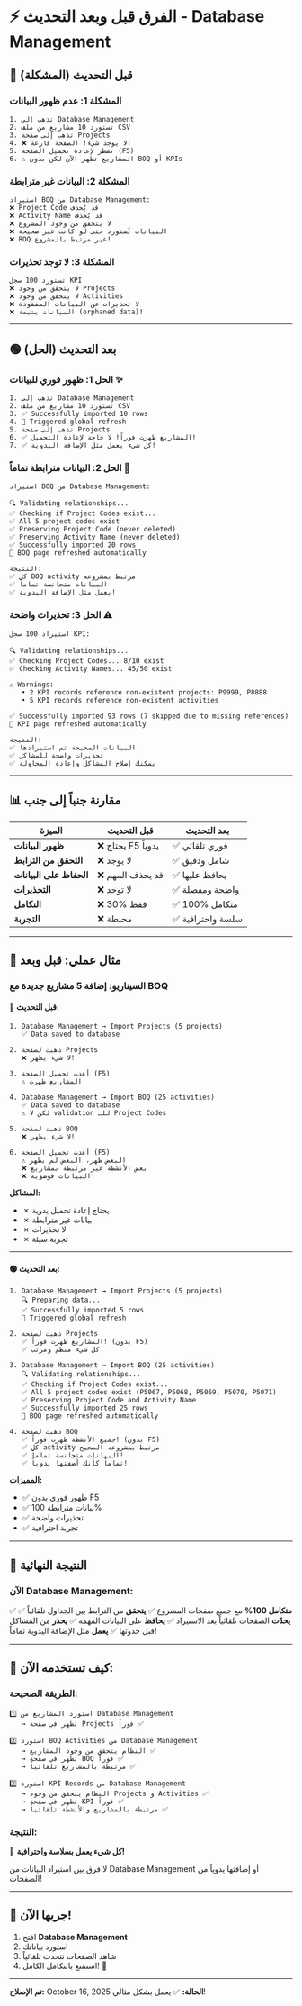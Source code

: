 # ⚡ الفرق قبل وبعد التحديث - Database Management

## 🔴 **قبل التحديث (المشكلة)**

### **المشكلة 1: عدم ظهور البيانات**

```
1. تذهب إلى Database Management
2. تستورد 10 مشاريع من ملف CSV
3. تذهب إلى صفحة Projects
4. ❌ لا يوجد شيء! الصفحة فارغة!
5. تضطر لإعادة تحميل الصفحة (F5)
6. ⚠️ المشاريع تظهر الآن لكن بدون BOQ أو KPIs
```

### **المشكلة 2: البيانات غير مترابطة**

```
استيراد BOQ من Database Management:
❌ Project Code قد يُحذف
❌ Activity Name قد يُحذف
❌ لا يتحقق من وجود المشروع
❌ البيانات تُستورد حتى لو كانت غير صحيحة
❌ BOQ غير مرتبط بالمشروع!
```

### **المشكلة 3: لا توجد تحذيرات**

```
تستورد 100 سجل KPI
❌ لا يتحقق من وجود Projects
❌ لا يتحقق من وجود Activities
❌ لا تحذيرات عن البيانات المفقودة
❌ البيانات يتيمة (orphaned data)!
```

---

## 🟢 **بعد التحديث (الحل)**

### **الحل 1: ظهور فوري للبيانات ✨**

```
1. تذهب إلى Database Management
2. تستورد 10 مشاريع من ملف CSV
3. ✅ Successfully imported 10 rows
4. 🔄 Triggered global refresh
5. تذهب إلى صفحة Projects
6. ✅ المشاريع ظهرت فوراً! لا حاجة لإعادة التحميل!
7. ✅ كل شيء يعمل مثل الإضافة اليدوية!
```

### **الحل 2: البيانات مترابطة تماماً 🔗**

```
استيراد BOQ من Database Management:

🔍 Validating relationships...
✅ Checking if Project Codes exist...
✅ All 5 project codes exist
✅ Preserving Project Code (never deleted)
✅ Preserving Activity Name (never deleted)
✅ Successfully imported 20 rows
🔄 BOQ page refreshed automatically

النتيجة:
✅ كل BOQ activity مرتبط بمشروعه
✅ البيانات متجانسة تماماً
✅ يعمل مثل الإضافة اليدوية!
```

### **الحل 3: تحذيرات واضحة ⚠️**

```
استيراد 100 سجل KPI:

🔍 Validating relationships...
✅ Checking Project Codes... 8/10 exist
✅ Checking Activity Names... 45/50 exist

⚠️ Warnings:
   • 2 KPI records reference non-existent projects: P9999, P8888
   • 5 KPI records reference non-existent activities

✅ Successfully imported 93 rows (7 skipped due to missing references)
🔄 KPI page refreshed automatically

النتيجة:
✅ البيانات الصحيحة تم استيرادها
✅ تحذيرات واضحة للمشاكل
✅ يمكنك إصلاح المشاكل وإعادة المحاولة
```

---

## 📊 **مقارنة جنباً إلى جنب**

| **الميزة** | **قبل التحديث** | **بعد التحديث** |
|------------|-----------------|-----------------|
| **ظهور البيانات** | ❌ يحتاج F5 يدوياً | ✅ فوري تلقائي |
| **التحقق من الترابط** | ❌ لا يوجد | ✅ شامل ودقيق |
| **الحفاظ على البيانات** | ❌ قد يحذف المهم | ✅ يحافظ عليها |
| **التحذيرات** | ❌ لا توجد | ✅ واضحة ومفصلة |
| **التكامل** | ❌ 30% فقط | ✅ 100% متكامل |
| **التجربة** | ❌ محبطة | ✅ سلسة واحترافية |

---

## 🎯 **مثال عملي: قبل وبعد**

### **السيناريو: إضافة 5 مشاريع جديدة مع BOQ**

#### **🔴 قبل التحديث:**

```
1. Database Management → Import Projects (5 projects)
   ✅ Data saved to database
   
2. ذهبت لصفحة Projects
   ❌ لا شيء يظهر!
   
3. أعدت تحميل الصفحة (F5)
   ⚠️ المشاريع ظهرت

4. Database Management → Import BOQ (25 activities)
   ✅ Data saved to database
   ⚠️ لكن لا validation للـ Project Codes
   
5. ذهبت لصفحة BOQ
   ❌ لا شيء يظهر!
   
6. أعدت تحميل الصفحة (F5)
   ⚠️ البعض ظهر، البعض لم يظهر
   ❌ بعض الأنشطة غير مرتبطة بمشاريع
   ❌ البيانات فوضوية!
```

**المشاكل:**
- ✗ يحتاج إعادة تحميل يدوية
- ✗ بيانات غير مترابطة
- ✗ لا تحذيرات
- ✗ تجربة سيئة

---

#### **🟢 بعد التحديث:**

```
1. Database Management → Import Projects (5 projects)
   🔍 Preparing data...
   ✅ Successfully imported 5 rows
   🔄 Triggered global refresh
   
2. ذهبت لصفحة Projects
   ✅ المشاريع ظهرت فوراً! (بدون F5)
   ✅ كل شيء منظم ومرتب

3. Database Management → Import BOQ (25 activities)
   🔍 Validating relationships...
   ✅ Checking if Project Codes exist...
   ✅ All 5 project codes exist (P5067, P5068, P5069, P5070, P5071)
   ✅ Preserving Project Code and Activity Name
   ✅ Successfully imported 25 rows
   🔄 BOQ page refreshed automatically
   
4. ذهبت لصفحة BOQ
   ✅ جميع الأنشطة ظهرت فوراً! (بدون F5)
   ✅ كل activity مرتبط بمشروعه الصحيح
   ✅ البيانات متجانسة تماماً!
   ✅ تماماً كأنك أضفتها يدوياً!
```

**المميزات:**
- ✅ ظهور فوري بدون F5
- ✅ بيانات مترابطة 100%
- ✅ تحذيرات واضحة
- ✅ تجربة احترافية

---

## 🎉 **النتيجة النهائية**

### **الآن Database Management:**

✅ **متكامل 100%** مع جميع صفحات المشروع
✅ **يتحقق** من الترابط بين الجداول تلقائياً
✅ **يحدّث** الصفحات تلقائياً بعد الاستيراد
✅ **يحافظ** على البيانات المهمة
✅ **يحذر** من المشاكل قبل حدوثها
✅ **يعمل** مثل الإضافة اليدوية تماماً!

---

## 📝 **كيف تستخدمه الآن:**

### **الطريقة الصحيحة:**

```
1️⃣ استورد المشاريع من Database Management
   → تظهر في صفحة Projects فوراً ✅
   
2️⃣ استورد BOQ Activities من Database Management
   → النظام يتحقق من وجود المشاريع ✅
   → تظهر في صفحة BOQ فوراً ✅
   → مرتبطة بالمشاريع تلقائياً ✅
   
3️⃣ استورد KPI Records من Database Management
   → النظام يتحقق من وجود Projects و Activities ✅
   → تظهر في صفحة KPI فوراً ✅
   → مرتبطة بالمشاريع والأنشطة تلقائياً ✅
```

### **النتيجة:**

🎯 **كل شيء يعمل بسلاسة واحترافية!**

لا فرق بين استيراد البيانات من Database Management أو إضافتها يدوياً من الصفحات!

---

## 🚀 **جربها الآن!**

1. افتح **Database Management**
2. استورد بياناتك
3. شاهد الصفحات تتحدث تلقائياً
4. استمتع بالتكامل الكامل! 🎉

---

**تم الإصلاح:** October 16, 2025
**الحالة:** ✅ يعمل بشكل مثالي!



